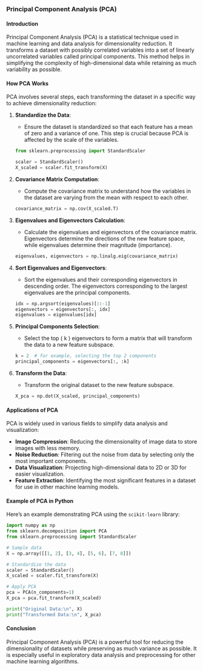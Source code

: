 ### Principal Component Analysis (PCA)

#### Introduction
Principal Component Analysis (PCA) is a statistical technique used in machine learning and data analysis for dimensionality reduction. It transforms a dataset with possibly correlated variables into a set of linearly uncorrelated variables called principal components. This method helps in simplifying the complexity of high-dimensional data while retaining as much variability as possible.

#### How PCA Works
PCA involves several steps, each transforming the dataset in a specific way to achieve dimensionality reduction:

1. **Standardize the Data**: 
   - Ensure the dataset is standardized so that each feature has a mean of zero and a variance of one. This step is crucial because PCA is affected by the scale of the variables.

   ```python
   from sklearn.preprocessing import StandardScaler

   scaler = StandardScaler()
   X_scaled = scaler.fit_transform(X)
   ```

2. **Covariance Matrix Computation**:
   - Compute the covariance matrix to understand how the variables in the dataset are varying from the mean with respect to each other.

   ```python
   covariance_matrix = np.cov(X_scaled.T)
   ```

3. **Eigenvalues and Eigenvectors Calculation**:
   - Calculate the eigenvalues and eigenvectors of the covariance matrix. Eigenvectors determine the directions of the new feature space, while eigenvalues determine their magnitude (importance).

   ```python
   eigenvalues, eigenvectors = np.linalg.eig(covariance_matrix)
   ```

4. **Sort Eigenvalues and Eigenvectors**:
   - Sort the eigenvalues and their corresponding eigenvectors in descending order. The eigenvectors corresponding to the largest eigenvalues are the principal components.

   ```python
   idx = np.argsort(eigenvalues)[::-1]
   eigenvectors = eigenvectors[:, idx]
   eigenvalues = eigenvalues[idx]
   ```

5. **Principal Components Selection**:
   - Select the top \( k \) eigenvectors to form a matrix that will transform the data to a new feature subspace.

   ```python
   k = 2  # for example, selecting the top 2 components
   principal_components = eigenvectors[:, :k]
   ```

6. **Transform the Data**:
   - Transform the original dataset to the new feature subspace.

   ```python
   X_pca = np.dot(X_scaled, principal_components)
   ```

#### Applications of PCA
PCA is widely used in various fields to simplify data analysis and visualization:

- **Image Compression**: Reducing the dimensionality of image data to store images with less memory.
- **Noise Reduction**: Filtering out the noise from data by selecting only the most important components.
- **Data Visualization**: Projecting high-dimensional data to 2D or 3D for easier visualization.
- **Feature Extraction**: Identifying the most significant features in a dataset for use in other machine learning models.

#### Example of PCA in Python
Here’s an example demonstrating PCA using the `scikit-learn` library:

```python
import numpy as np
from sklearn.decomposition import PCA
from sklearn.preprocessing import StandardScaler

# Sample data
X = np.array([[1, 2], [3, 4], [5, 6], [7, 8]])

# Standardize the data
scaler = StandardScaler()
X_scaled = scaler.fit_transform(X)

# Apply PCA
pca = PCA(n_components=1)
X_pca = pca.fit_transform(X_scaled)

print("Original Data:\n", X)
print("Transformed Data:\n", X_pca)
```

#### Conclusion
Principal Component Analysis (PCA) is a powerful tool for reducing the dimensionality of datasets while preserving as much variance as possible. It is especially useful in exploratory data analysis and preprocessing for other machine learning algorithms.

